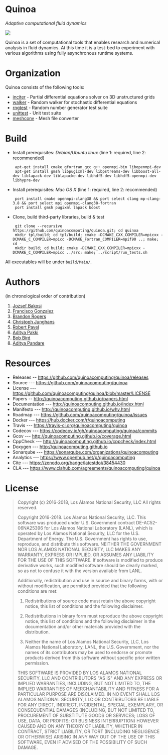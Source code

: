 Quinoa
======

_Adaptive computational fluid dynamics_

![](quinoa.svg")

Quinoa is a set of computational tools that enables research and numerical analysis in fluid dynamics. At this time it is a test-bed to experiment with various algorithms using fully asynchronous runtime systems.

Organization
============

Quinoa consists of the following tools:

  - [inciter](http://quinoacomputing.github.io/inciter_doc.html) - Partial differential equations solver on 3D unstructured grids
  - [walker](http://quinoacomputing.github.io/walker_doc.html) - Random walker for stochastic differential equations
  - [rngtest](http://quinoacomputing.github.io/rngtest_doc.html) - Random number generator test suite
  - [unittest](http://quinoacomputing.github.io/unittest_doc.html) - Unit test suite
  - [meshconv](http://quinoacomputing.github.io/meshconv_doc.html) - Mesh file converter

Build
=====

- Install prerequisites: _Debian/Ubuntu linux_ (line 1: required, line 2: recommended)

       apt-get install cmake gfortran gcc g++ openmpi-bin libopenmpi-dev
       apt-get install gmsh libpugixml-dev libpstreams-dev libboost-all-dev liblapack-dev liblapacke-dev libhdf5-dev libhdf5-openmpi-dev libhypre-dev

- Install prerequisites: _Mac OS X_ (line 1: required, line 2: recommended)

       port install cmake openmpi-clang38 && port select clang mp-clang-3.8 && port select mpi openmpi-clang38-fortran
       port install gmsh pugixml lapack boost

- Clone, build third-party libraries, build & test

       git clone --recursive https://github.com/quinoacomputing/quinoa.git; cd quinoa
       mkdir tpl/build; cd tpl/build; cmake -DCMAKE_CXX_COMPILER=mpicxx -DCMAKE_C_COMPILER=mpicc -DCMAKE_Fortran_COMPILER=mpif90 ..; make; cd -
       mkdir build; cd build; cmake -DCMAKE_CXX_COMPILER=mpicxx -DCMAKE_C_COMPILER=mpicc ../src; make; ../script/run_tests.sh

All executables will be under `build/Main/`.

Authors
=======
(in chronological order of contribution)

1. [Jozsef Bakosi](https://github.com/jbakosi)
2. [Francisco Gonzalez](https://github.com/franjgonzalez)
3. [Brandon Rogers](https://github.com/brog2610)
4. [Christoph Junghans](https://github.com/junghans)
5. [Robert Pavel](https://github.com/rspavel)
6. [Aditya Pakki](https://github.com/adityapakki)
7. [Bob Bird](https://github.com/rfbird)
8. [Aditya Pandare](https://github.com/adityakpandare)

Resources
=========

- Releases -- https://github.com/quinoacomputing/quinoa/releases
- Source --- https://github.com/quinoacomputing/quinoa
- License --- https://github.com/quinoacomputing/quinoa/blob/master/LICENSE
- Papers --  http://quinoacomputing.github.io/papers.html
- Documentation --- http://quinoacomputing.github.io/index.html
- Manifesto --- http://quinoacomputing.github.io/why.html
- Roadmap --- https://github.com/quinoacomputing/quinoa/issues
- Docker --- https://hub.docker.com/r/quinoacomputing
- Travis --- https://travis-ci.org/quinoacomputing/quinoa
- Codecov --- https://codecov.io/gh/quinoacomputing/quinoa/commits
- Gcov --- http://quinoacomputing.github.io/coverage.html
- CppCheck --- http://quinoacomputing.github.io/cppcheck/index.html
- Doxygen --- http://quinoacomputing.github.io
- Sonarqube --- https://sonarqube.com/organizations/quinoacomputing
- Analytics --- https://www.openhub.net/p/quinoacomputing
- Cite --- https://zenodo.org/badge/latestdoi/38454430
- CLA --- https://www.clahub.com/agreements/quinoacomputing/quinoa

License
=======

> Copyright (c) 2016-2018, Los Alamos National Security, LLC
> All rights reserved.
> 
> Copyright 2016-2018. Los Alamos National Security, LLC. This software was
> produced under U.S. Government contract DE-AC52-06NA25396 for Los Alamos
> National Laboratory (LANL), which is operated by Los Alamos National Security,
> LLC for the U.S. Department of Energy. The U.S. Government has rights to use,
> reproduce, and distribute this software. NEITHER THE GOVERNMENT NOR LOS ALAMOS
> NATIONAL SECURITY, LLC MAKES ANY WARRANTY, EXPRESS OR IMPLIED, OR ASSUMES ANY
> LIABILITY FOR THE USE OF THIS SOFTWARE. If software is modified to produce
> derivative works, such modified software should be clearly marked, so as not to
> confuse it with the version available from LANL.
>  
> Additionally, redistribution and use in source and binary forms, with or without
> modification, are permitted provided that the following conditions are met:
> 
> 1. Redistributions of source code must retain the above copyright notice, this
> list of conditions and the following disclaimer.
> 
> 2. Redistributions in binary form must reproduce the above copyright notice,
> this list of conditions and the following disclaimer in the documentation and/or
> other materials provided with the distribution.
> 
> 3. Neither the name of Los Alamos National Security, LLC, Los Alamos National
> Laboratory, LANL, the U.S. Government, nor the names of its contributors may be
> used to endorse or promote products derived from this software without specific
> prior written permission.
> 
> THIS SOFTWARE IS PROVIDED BY LOS ALAMOS NATIONAL SECURITY, LLC AND CONTRIBUTORS
> "AS IS" AND ANY EXPRESS OR IMPLIED WARRANTIES, INCLUDING, BUT NOT LIMITED TO,
> THE IMPLIED WARRANTIES OF MERCHANTABILITY AND FITNESS FOR A PARTICULAR PURPOSE
> ARE DISCLAIMED. IN NO EVENT SHALL LOS ALAMOS NATIONAL SECURITY, LLC OR
> CONTRIBUTORS BE LIABLE FOR ANY DIRECT, INDIRECT, INCIDENTAL, SPECIAL, EXEMPLARY,
> OR CONSEQUENTIAL DAMAGES (INCLUDING, BUT NOT LIMITED TO, PROCUREMENT OF
> SUBSTITUTE GOODS OR SERVICES; LOSS OF USE, DATA, OR PROFITS; OR BUSINESS
> INTERRUPTION) HOWEVER CAUSED AND ON ANY THEORY OF LIABILITY, WHETHER IN
> CONTRACT, STRICT LIABILITY, OR TORT (INCLUDING NEGLIGENCE OR OTHERWISE) ARISING
> IN ANY WAY OUT OF THE USE OF THIS SOFTWARE, EVEN IF ADVISED OF THE POSSIBILITY
> OF SUCH DAMAGE.
